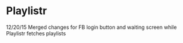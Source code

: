 # Playlistr

12/20/15
Merged changes for FB login button and waiting screen while Playlistr fetches playlists
